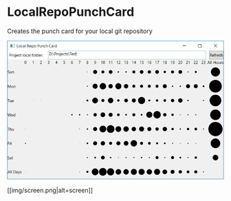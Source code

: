 # LocalRepoPunchCard
Creates the punch card for your local git repository

![Screen](img/screen.png)

[[img/screen.png|alt=screen]]